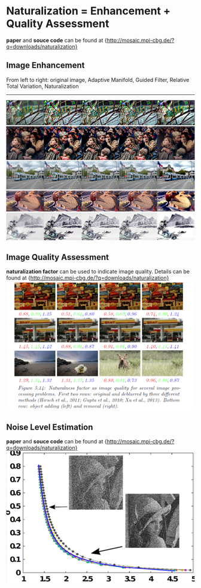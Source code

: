 # Naturalization = Enhancement + Quality Assessment
__paper__ and __souce code__ can be found at {http://mosaic.mpi-cbg.de/?q=downloads/naturalization}
## Image Enhancement 
From left to right: original image, Adaptive Manifold, Guided Filter, Relative Total Variation, Naturalization
*** 
![image](1.png)
![image](2.png)
![image](3.png)
![image](4.png)
![image](5.png)
## Image Quality Assessment
__naturalization factor__ can be used to indicate image quality. Details can be found at {http://mosaic.mpi-cbg.de/?q=downloads/naturalization}
![image](quality.png)
## Noise Level Estimation
__paper__ and __souce code__ can be found at {http://mosaic.mpi-cbg.de/?q=downloads/naturalization}
![image](noise.png)
